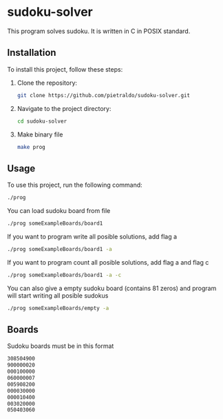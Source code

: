 # sudoku-solver

This program solves sudoku. It is written in C in POSIX standard. 

## Installation

To install this project, follow these steps:

1. Clone the repository:

    ```bash
    git clone https://github.com/pietraldo/sudoku-solver.git
    ```

2. Navigate to the project directory:

    ```bash
    cd sudoku-solver
    ```

3. Make binary file

    ```bash
    make prog
    ```

## Usage

To use this project, run the following command:
 ```bash
 ./prog
  ```
You can load sudoku board from file
 ```bash
 ./prog someExampleBoards/board1
  ```
If you want to program write all posible solutions, add flag a
 ```bash
 ./prog someExampleBoards/board1 -a
  ```
If you want to program count all posible solutions, add flag a and flag c
 ```bash
 ./prog someExampleBoards/board1 -a -c
  ```
You can also give a empty sudoku board (contains 81 zeros) and program will start writing
all posible sudokus
 ```bash
 ./prog someExampleBoards/empty -a 
  ```
## Boards

Sudoku boards must be in this format
 ```bash
308504900
900000020
000100000
060000007
005908200
000030000
000010400
003020000
050403060
  ```
